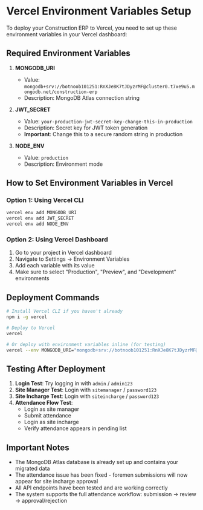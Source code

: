 # Vercel Environment Variables Setup

To deploy your Construction ERP to Vercel, you need to set up these environment variables in your Vercel dashboard:

## Required Environment Variables

1. **MONGODB_URI**
   - Value: `mongodb+srv://botnoob101251:RnXJe8K7tJDyzrMF@cluster0.t7xe9u5.mongodb.net/construction-erp`
   - Description: MongoDB Atlas connection string

2. **JWT_SECRET**
   - Value: `your-production-jwt-secret-key-change-this-in-production`
   - Description: Secret key for JWT token generation
   - **Important**: Change this to a secure random string in production

3. **NODE_ENV**
   - Value: `production`
   - Description: Environment mode

## How to Set Environment Variables in Vercel

### Option 1: Using Vercel CLI
```bash
vercel env add MONGODB_URI
vercel env add JWT_SECRET
vercel env add NODE_ENV
```

### Option 2: Using Vercel Dashboard
1. Go to your project in Vercel dashboard
2. Navigate to Settings → Environment Variables
3. Add each variable with its value
4. Make sure to select "Production", "Preview", and "Development" environments

## Deployment Commands

```bash
# Install Vercel CLI if you haven't already
npm i -g vercel

# Deploy to Vercel
vercel

# Or deploy with environment variables inline (for testing)
vercel --env MONGODB_URI="mongodb+srv://botnoob101251:RnXJe8K7tJDyzrMF@cluster0.t7xe9u5.mongodb.net/construction-erp" --env JWT_SECRET="your-production-jwt-secret-key-change-this-in-production" --env NODE_ENV="production"
```

## Testing After Deployment

1. **Login Test**: Try logging in with `admin` / `admin123`
2. **Site Manager Test**: Login with `sitemanager` / `password123`
3. **Site Incharge Test**: Login with `siteincharge` / `password123`
4. **Attendance Flow Test**: 
   - Login as site manager
   - Submit attendance
   - Login as site incharge
   - Verify attendance appears in pending list

## Important Notes

- The MongoDB Atlas database is already set up and contains your migrated data
- The attendance issue has been fixed - foremen submissions will now appear for site incharge approval
- All API endpoints have been tested and are working correctly
- The system supports the full attendance workflow: submission → review → approval/rejection